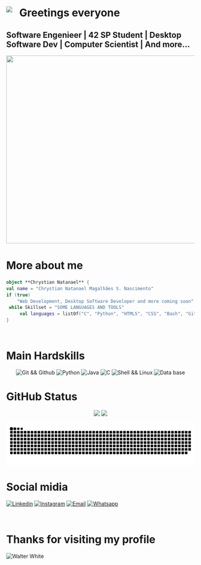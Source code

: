 <link rel="stylesheet" href="https://cdn.jsdelivr.net/gh/devicons/devicon@v2.15.1/devicon.min.css">

# Greetings everyone <a href="#"><img align='left' src='https://media.tenor.com/SNL9_xhZl9oAAAAi/waving-hand-joypixels.gif' width='35'></a> 

## Software Engenieer | 42 SP Student | Desktop Software Dev | Computer Scientist | And more...
<img src="https://media.tenor.com/C1r3YSmu4IQAAAAC/coding.gif" width="980" height="501" />

# More about me


```kotlin
object **Chrystian Natanael** {
val name = "Chrystian Natanael Magalhães S. Nascimento"
if (true)
	"Web Development, Desktop Software Developer and more coming soon"
 while Skillset = "SOME LANGUAGES AND TOOLS"
	 val languages = listOf("C", "Python", "HTML5", "CSS", "Bash", "Git")
}
```
<br>

# Main Hardskills

<p align="center">
  <img src="https://img.icons8.com/?size=100&id=iEBcQcM9rnZ9&format=png" alt="Git && Github" width="98">
  <img src="https://img.icons8.com/?size=100&id=YX03OUiHE3rz&format=png" alt="Python" width="98">
  <img src="https://img.icons8.com/?size=100&id=FBycNmdwUQz1&format=png" alt="Java" width="98">
  <img src="https://img.icons8.com/?size=100&id=mfkStOwP4EC0&format=png" alt="C" width="98">
  <img src="https://img.icons8.com/?size=100&id=VUz0bWTR5Trl&format=png" alt="Shell && Linux" width="98">
  <img src="https://img.icons8.com/?size=100&id=68239&format=png" alt="Data base" width="98">
</p>

# GitHub Status

<div align="center">
  <img  src="https://github-readme-stats.vercel.app/api?username=Chrystian-Natanael&show_icons=true&locale=en&theme=transparent&hide_border=true" />
  <img src="https://github-readme-stats.vercel.app/api/top-langs?username=Chrystian-Natanael&show_icons=true&locale=en&layout=compact&theme=gotham&hide_border=true" />
</div>

<br>
<picture>
  <source
    media="(prefers-color-scheme: dark)"
    srcset="https://raw.githubusercontent.com/platane/snk/output/github-contribution-grid-snake-dark.svg"
  />
  <source
    media="(prefers-color-scheme: light)"
    srcset="https://raw.githubusercontent.com/platane/snk/output/github-contribution-grid-snake.svg"
  />
  <img
    alt="github contribution grid snake animation"
    src="https://raw.githubusercontent.com/platane/snk/output/github-contribution-grid-snake.svg"
  />
</picture>


# Social midia
[![Linkedin](https://img.icons8.com/?size=70&id=44019&format=png)](https://www.linkedin.com/in/chrystian-natanael/)
[![Instagram](https://img.icons8.com/?size=70&id=43625&format=png)](https://www.instagram.com/chrystian__natanael/)
[![Email](https://img.icons8.com/?size=70&id=48165&format=png)](mailto:chrystian.natanael.msn@gmail.com?subject=I%20found%20you%20on%20your%20github&body=)
[![Whatsapp](https://img.icons8.com/?size=70&id=43677&format=png)](https://api.whatsapp.com/send?phone=5511948895020&text=Ol%C3%A1,%20vim%20pelo%20seu%20perfil%20no%20github%20%E2%9C%8B%F0%9F%8F%BB)

<br>

# Thanks for visiting my profile
<img src="https://img.icons8.com/?size=70&id=VjCiZhIci1Dn&format=png" alt="Walter White" width="65">